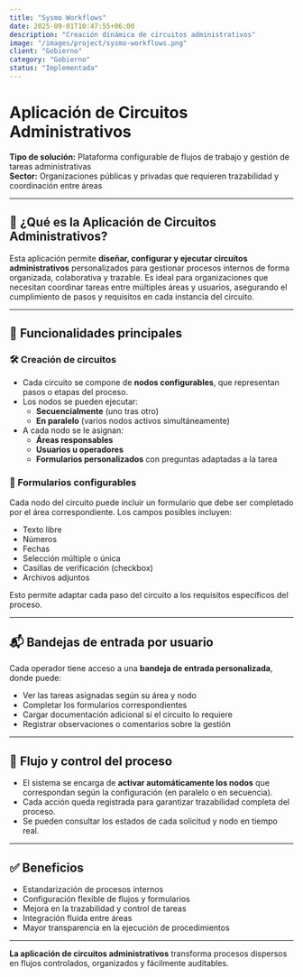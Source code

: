 ```yaml
---
title: "Sysmo Workflows"
date: 2025-09-01T10:47:55+06:00
description: "Creación dinámica de circuitos administrativos"
image: "/images/project/sysmo-workflows.png"
client: "Gobierno"
category: "Gobierno"
status: "Implementada"
---
```

# Aplicación de Circuitos Administrativos

**Tipo de solución:** Plataforma configurable de flujos de trabajo y gestión de tareas administrativas  
**Sector:** Organizaciones públicas y privadas que requieren trazabilidad y coordinación entre áreas

---

## 🎯 ¿Qué es la Aplicación de Circuitos Administrativos?

Esta aplicación permite **diseñar, configurar y ejecutar circuitos administrativos** personalizados para gestionar procesos internos de forma organizada, colaborativa y trazable. Es ideal para organizaciones que necesitan coordinar tareas entre múltiples áreas y usuarios, asegurando el cumplimiento de pasos y requisitos en cada instancia del circuito.

---

## 🧩 Funcionalidades principales

### 🛠️ Creación de circuitos

- Cada circuito se compone de **nodos configurables**, que representan pasos o etapas del proceso.
- Los nodos se pueden ejecutar:
  - **Secuencialmente** (uno tras otro)
  - **En paralelo** (varios nodos activos simultáneamente)
- A cada nodo se le asignan:
  - **Áreas responsables**
  - **Usuarios u operadores**
  - **Formularios personalizados** con preguntas adaptadas a la tarea

### 🧾 Formularios configurables

Cada nodo del circuito puede incluir un formulario que debe ser completado por el área correspondiente. Los campos posibles incluyen:

- Texto libre
- Números
- Fechas
- Selección múltiple o única
- Casillas de verificación (checkbox)
- Archivos adjuntos

Esto permite adaptar cada paso del circuito a los requisitos específicos del proceso.

---

## 📬 Bandejas de entrada por usuario

Cada operador tiene acceso a una **bandeja de entrada personalizada**, donde puede:

- Ver las tareas asignadas según su área y nodo
- Completar los formularios correspondientes
- Cargar documentación adicional si el circuito lo requiere
- Registrar observaciones o comentarios sobre la gestión

---

## 🔄 Flujo y control del proceso

- El sistema se encarga de **activar automáticamente los nodos** que correspondan según la configuración (en paralelo o en secuencia).
- Cada acción queda registrada para garantizar trazabilidad completa del proceso.
- Se pueden consultar los estados de cada solicitud y nodo en tiempo real.

---

## ✅ Beneficios

- Estandarización de procesos internos
- Configuración flexible de flujos y formularios
- Mejora en la trazabilidad y control de tareas
- Integración fluida entre áreas
- Mayor transparencia en la ejecución de procedimientos

---

**La aplicación de circuitos administrativos** transforma procesos dispersos en flujos controlados, organizados y fácilmente auditables.
